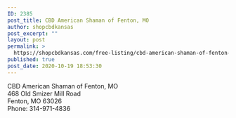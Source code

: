 ```yaml
---
ID: 2385
post_title: CBD American Shaman of Fenton, MO
author: shopcbdkansas
post_excerpt: ""
layout: post
permalink: >
  https://shopcbdkansas.com/free-listing/cbd-american-shaman-of-fenton-mo/
published: true
post_date: 2020-10-19 18:53:30
---
```

<!-- wp:paragraph -->
<p>CBD American Shaman of Fenton, MO <br>468 Old Smizer Mill Road <br>Fenton, MO 63026 <br>Phone: 314-971-4836 </p>
<!-- /wp:paragraph -->

<!-- wp:block {"ref":2251} /-->